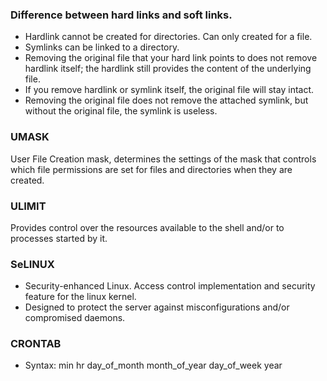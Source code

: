 ### Difference between hard links and soft links.

- Hardlink cannot be created for directories. Can only created for a file.
- Symlinks can be linked to a directory.
- Removing the original file that your hard link points to does not remove hardlink itself; the hardlink still provides the content of the underlying file.
- If you remove hardlink or symlink itself, the original file will stay intact.
- Removing the original file does not remove the attached symlink, but without the original file, the symlink is useless.

### UMASK
User File Creation mask, determines the settings of the mask that controls which file permissions are set for files and directories when they are created.

### ULIMIT
Provides control over the resources available to the shell and/or to processes started by it.

### SeLINUX

- Security-enhanced Linux. Access control implementation and security feature for the linux kernel.
- Designed to protect the server against misconfigurations and/or compromised daemons.

### CRONTAB

- Syntax: min hr day_of_month month_of_year day_of_week year
